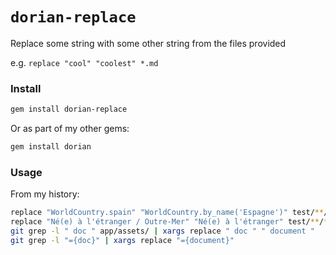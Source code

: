# `dorian-replace`

Replace some string with some other string from the files provided

e.g. `replace "cool" "coolest" *.md`

### Install

```bash
gem install dorian-replace
```

Or as part of my other gems:

```bash
gem install dorian
```

### Usage

From my history:

```bash
replace "WorldCountry.spain" "WorldCountry.by_name('Espagne')" test/**/*
replace "Né(e) à l'étranger / Outre-Mer" "Né(e) à l'étranger" test/**/*
git grep -l " doc " app/assets/ | xargs replace " doc " " document "
git grep -l "={doc}" | xargs replace "={document}"
```

